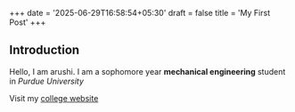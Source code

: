 +++
date = '2025-06-29T16:58:54+05:30'
draft = false
title = 'My First Post'
+++

## Introduction

Hello, I am arushi. 
I am a sophomore year **mechanical engineering** student in *Purdue University*

Visit my [college website](https://www.purdue.edu/)

